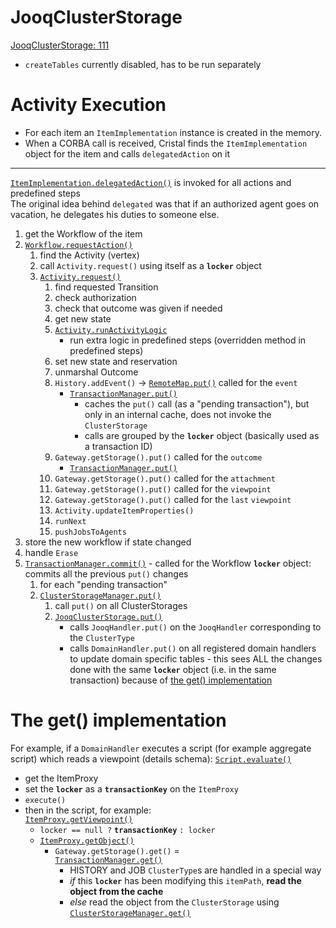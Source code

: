 # JooqClusterStorage
[JooqClusterStorage: 111](https://github.com/cristal-ise/jooqdb/blob/1cb92d738c6b711250302ea8ecab9e38e6d2f14c/src/main/java/org/cristalise/storage/jooqdb/JooqClusterStorage.java#L111)
- `createTables` currently disabled, has to be run separately

# Activity Execution
- For each item an `ItemImplementation` instance is created in the memory.
- When a CORBA call is received, Cristal finds the `ItemImplementation` object for the item and calls `delegatedAction` on it

***
[`ItemImplementation.delegatedAction()`](https://github.com/cristal-ise/kernel/blob/196706c46e7b76c1cb24d4f87b523760c071c042/src/main/java/org/cristalise/kernel/entity/ItemImplementation.java#L226) is invoked for all actions and predefined steps <br/>
The original idea behind `delegated` was that if an authorized agent goes on vacation, he delegates his duties to someone else.

   1. get the Workflow of the item
   1. [`Workflow.requestAction()`](https://github.com/cristal-ise/kernel/blob/618fe12abc80e1db5482843d78c590966608665c/src/main/java/org/cristalise/kernel/lifecycle/instance/Workflow.java#L128)
      1. find the Activity (vertex)
      1. call `Activity.request()` using itself as a **`locker`** object
      1. [`Activity.request()`](https://github.com/cristal-ise/kernel/blob/d3cc8fd92607e097dd934e4ed9b674cc36cecdd2/src/main/java/org/cristalise/kernel/lifecycle/instance/Activity.java#L172)
         1. find requested Transition
         1. check authorization
         1. check that outcome was given if needed
         1. get new state
         1. [`Activity.runActivityLogic`](https://github.com/cristal-ise/kernel/blob/d3cc8fd92607e097dd934e4ed9b674cc36cecdd2/src/main/java/org/cristalise/kernel/lifecycle/instance/Activity.java#L334)
            * run extra logic in predefined steps (overridden method in predefined steps)
         1. set new state and reservation
         1. unmarshal Outcome
         1. `History.addEvent()` -> [`RemoteMap.put()`](https://github.com/cristal-ise/kernel/blob/develop/src/main/java/org/cristalise/kernel/persistency/RemoteMap.java#L285) called for the `event`
            * [`TransactionManager.put()`](https://github.com/cristal-ise/kernel/blob/d82053de2237a9bef35267034dc17ad0fa8737ae/src/main/java/org/cristalise/kernel/persistency/TransactionManager.java#L175)
               * caches the `put()` call (as a "pending transaction"), but only in an internal cache, does not invoke the `ClusterStorage`
               * calls are grouped by the **`locker`** object (basically used as a transaction ID)
         1. `Gateway.getStorage().put()` called for the `outcome`
            * [`TransactionManager.put()`](https://github.com/cristal-ise/kernel/blob/d82053de2237a9bef35267034dc17ad0fa8737ae/src/main/java/org/cristalise/kernel/persistency/TransactionManager.java#L175)
         1. `Gateway.getStorage().put()` called for the `attachment`
         1. `Gateway.getStorage().put()` called for the `viewpoint`
         1. `Gateway.getStorage().put()` called for the `last` `viewpoint`
         1. `Activity.updateItemProperties()`
         1. `runNext`
         1. `pushJobsToAgents`
   1. store the new workflow if state changed
   1. handle `Erase`
   1. [`TransactionManager.commit()`](https://github.com/cristal-ise/kernel/blob/d82053de2237a9bef35267034dc17ad0fa8737ae/src/main/java/org/cristalise/kernel/persistency/TransactionManager.java#L282) - called for the Workflow **`locker`** object: commits all the previous `put()` changes
      1. for each "pending transaction"
      1. [`ClusterStorageManager.put()`](https://github.com/cristal-ise/kernel/blob/c49dd8aa8b7b278798a1f7e80c580f6b739ed7f8/src/main/java/org/cristalise/kernel/persistency/ClusterStorageManager.java#L328)
         1. call `put()` on all ClusterStorages
         1. [`JooqClusterStorage.put()`](https://github.com/cristal-ise/jooqdb/blob/1cb92d738c6b711250302ea8ecab9e38e6d2f14c/src/main/java/org/cristalise/storage/jooqdb/JooqClusterStorage.java#L268)
            * calls `JooqHandler.put()` on the `JooqHandler` corresponding to the `ClusterType`
            * calls `DomainHandler.put()` on all registered domain handlers to update domain specific tables - this sees ALL the changes done with the same **`locker`** object (i.e. in the same transaction) because of [the get() implementation](#the-get-implementation)

# The get() implementation
For example, if a `DomainHandler` executes a script (for example aggregate script) which reads a viewpoint (details schema):
[`Script.evaluate()`](https://github.com/cristal-ise/kernel/blob/56e221a176dd9c9330bb286b41aba10494353662/src/main/java/org/cristalise/kernel/scripting/Script.java#L510)

   * get the ItemProxy
   * set the **`locker`** as a **`transactionKey`** on the `ItemProxy`
   * `execute()`
   * then in the script, for example: <br/>
[`ItemProxy.getViewpoint()`](https://github.com/cristal-ise/kernel/blob/7845981def21deef7a2a0a0180d13b7bbffb91fe/src/main/java/org/cristalise/kernel/entity/proxy/ItemProxy.java#L572)
      * `locker == null ?` **`transactionKey`** `: locker`
      * [`ItemProxy.getObject()`](https://github.com/cristal-ise/kernel/blob/7845981def21deef7a2a0a0180d13b7bbffb91fe/src/main/java/org/cristalise/kernel/entity/proxy/ItemProxy.java#L1062)
         * `Gateway.getStorage().get()` = <br/>
[`TransactionManager.get()`](https://github.com/cristal-ise/kernel/blob/d82053de2237a9bef35267034dc17ad0fa8737ae/src/main/java/org/cristalise/kernel/persistency/TransactionManager.java#L144)
            * HISTORY and JOB `ClusterType`s are handled in a special way
            * _if_ this **`locker`** has been modifying this `itemPath`, **read the object from the cache**
            * _else_ read the object from the `ClusterStorage` using [`ClusterStorageManager.get()`](https://github.com/cristal-ise/kernel/blob/c49dd8aa8b7b278798a1f7e80c580f6b739ed7f8/src/main/java/org/cristalise/kernel/persistency/ClusterStorageManager.java#L258)